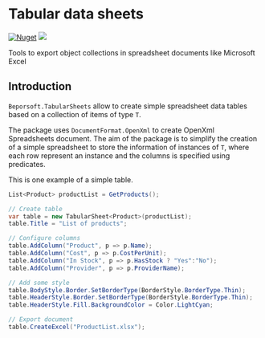 # Tabular data sheets

[![Nuget](https://img.shields.io/nuget/v/Beporsoft.TabularSheets?logo=nuget)](https://www.nuget.org/packages/Beporsoft.TabularSheets/) 
[![](https://img.shields.io/badge/Docs-GitHub%20wiki-brightgreen)](https://github.com/bportelalp/Beporsoft.TabularSheets/wiki)

Tools to export object collections in spreadsheet documents like Microsoft Excel

## Introduction

`Beporsoft.TabularSheets` allow to create simple spreadsheet data tables based on a collection of items of type `T`.

The package uses `DocumentFormat.OpenXml` to create OpenXml Spreadsheets document. The aim of the package is to simplify the creation of a simple spreadsheet to store the information of instances of `T`, where each row represent an instance and the columns is specified using predicates.

This is one example of a simple table.

```csharp
List<Product> productList = GetProducts();

// Create table
var table = new TabularSheet<Product>(productList);
table.Title = "List of products";

// Configure columns
table.AddColumn("Product", p => p.Name);
table.AddColumn("Cost", p => p.CostPerUnit);
table.AddColumn("In Stock", p => p.HasStock ? "Yes":"No");
table.AddColumn("Provider", p => p.ProviderName);

// Add some style
table.BodyStyle.Border.SetBorderType(BorderStyle.BorderType.Thin);
table.HeaderStyle.Border.SetBorderType(BorderStyle.BorderType.Thin);
table.HeaderStyle.Fill.BackgroundColor = Color.LightCyan;

// Export document
table.CreateExcel("ProductList.xlsx");
```

